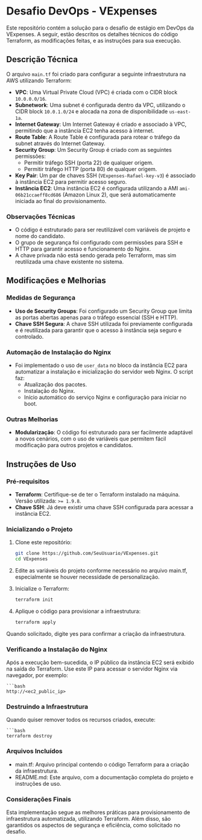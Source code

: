 # Desafio DevOps - VExpenses

Este repositório contém a solução para o desafio de estágio em DevOps da VExpenses. A seguir, estão descritos os detalhes técnicos do código Terraform, as modificações feitas, e as instruções para sua execução.

## Descrição Técnica

O arquivo `main.tf` foi criado para configurar a seguinte infraestrutura na AWS utilizando Terraform:

- **VPC**: Uma Virtual Private Cloud (VPC) é criada com o CIDR block `10.0.0.0/16`.
- **Subnetwork**: Uma subnet é configurada dentro da VPC, utilizando o CIDR block `10.0.1.0/24` e alocada na zona de disponibilidade `us-east-1a`.
- **Internet Gateway**: Um Internet Gateway é criado e associado à VPC, permitindo que a instância EC2 tenha acesso à internet.
- **Route Table**: A Route Table é configurada para rotear o tráfego da subnet através do Internet Gateway.
- **Security Group**: Um Security Group é criado com as seguintes permissões:
  - Permitir tráfego SSH (porta 22) de qualquer origem.
  - Permitir tráfego HTTP (porta 80) de qualquer origem.
- **Key Pair**: Um par de chaves SSH (`VExpenses-Rafael-key-v3`) é associado à instância EC2 para permitir acesso seguro.
- **Instância EC2**: Uma instância EC2 é configurada utilizando a AMI `ami-06b21ccaeff8cd686` (Amazon Linux 2), que será automaticamente iniciada ao final do provisionamento.

### Observações Técnicas

- O código é estruturado para ser reutilizável com variáveis de projeto e nome do candidato.
- O grupo de segurança foi configurado com permissões para SSH e HTTP para garantir acesso e funcionamento do Nginx.
- A chave privada não está sendo gerada pelo Terraform, mas sim reutilizada uma chave existente no sistema.

## Modificações e Melhorias

### Medidas de Segurança

- **Uso de Security Groups**: Foi configurado um Security Group que limita as portas abertas apenas para o tráfego essencial (SSH e HTTP).
- **Chave SSH Segura**: A chave SSH utilizada foi previamente configurada e é reutilizada para garantir que o acesso à instância seja seguro e controlado.

### Automação de Instalação do Nginx

- Foi implementado o uso de `user_data` no bloco da instância EC2 para automatizar a instalação e inicialização do servidor web Nginx. O script faz:
  - Atualização dos pacotes.
  - Instalação do Nginx.
  - Início automático do serviço Nginx e configuração para iniciar no boot.

### Outras Melhorias

- **Modularização**: O código foi estruturado para ser facilmente adaptável a novos cenários, com o uso de variáveis que permitem fácil modificação para outros projetos e candidatos.

## Instruções de Uso

### Pré-requisitos

- **Terraform**: Certifique-se de ter o Terraform instalado na máquina. Versão utilizada: `>= 1.9.8`.
- **Chave SSH**: Já deve existir uma chave SSH configurada para acessar a instância EC2.

### Inicializando o Projeto

1. Clone este repositório:
   ```bash
   git clone https://github.com/SeuUsuario/VExpenses.git
   cd VExpenses
2. Edite as variáveis do projeto conforme necessário no arquivo main.tf, especialmente se houver necessidade de personalização.

3. Inicialize o Terraform:
   ```bash
   terraform init

4. Aplique o código para provisionar a infraestrutura:
   ```bash
   terraform apply
   
Quando solicitado, digite yes para confirmar a criação da infraestrutura.

### Verificando a Instalação do Nginx
Após a execução bem-sucedida, o IP público da instância EC2 será exibido na saída do Terraform. Use este IP para acessar o servidor Nginx via navegador, por exemplo:

    ```bash
    http://<ec2_public_ip>
    
### Destruindo a Infraestrutura
Quando quiser remover todos os recursos criados, execute:

    ```bash
    terraform destroy

### Arquivos Incluídos
- main.tf: Arquivo principal contendo o código Terraform para a criação da infraestrutura.
- README.md: Este arquivo, com a documentação completa do projeto e instruções de uso.
### Considerações Finais
Esta implementação segue as melhores práticas para provisionamento de infraestrutura automatizada, utilizando Terraform. Além disso, são garantidos os aspectos de segurança e eficiência, como solicitado no desafio.
